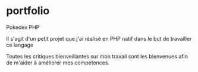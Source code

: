 # portfolio
Pokedex PHP

Il s'agit d'un petit projet que j'ai réalisé en PHP natif dans le but de travailler ce langage

Toutes les critiques bienveillantes sur mon travail sont les bienvenues afin de m'aider à améliorer mes compétences.

